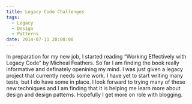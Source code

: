 ```yaml
---
title: Legacy Code Challenges
tags:
  - Legacy
  - Design
  - Patterns
date: 2014-07-11 20:00:00
---
```


In preparation for my new job, I started reading “Working Effectively with Legacy Code” by Micheal Feathers. So far I am finding the book really informative and definately openining my mind. I was just given a legacy project that currently needs some work. I have yet to start writing many tests, but I do have some in place. I look forward to trying many of these new techniques and I am finding that it is helping me learn more about design and design patterns. Hopefully I get more on role with blogging.